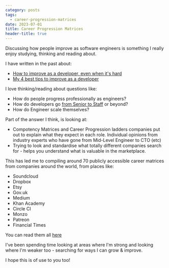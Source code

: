```yaml
---
category: posts
tags:
  - career-progression-matrices
date: 2023-07-01
title: Career Progression Matrices
header-title: true
---
```


Discussing how people improve as software engineers is something I really enjoy studying, thinking and reading about.

I have written in the past about:

- [How to improve as a developer, even when it's hard](https://www.freecodecamp.org/news/how-to-get-better-at-programming-even-when-its-hard/)
- [My 4 best tips to improve as a developer](https://www.freecodecamp.org/news/how-to-become-a-better-developer/)

I love thinking/reading about questions like:

- How do people progress professionally as engineers?
- How do developers go [from Senior to Staff](https://staffeng.com/) or beyond?
- How do Engineer scale themselves?

Part of the answer I think, is looking at:

- Compotency Matrices and Career Progression ladders companies put out to explain what they expect in each role.
Individual opinions from industry experts who have gone from Mid-Level Engineer to CTO (etc)
- Trying to look and standardise what totally different companies search for - helps you understand what is valuable in the marketplace.

This has led me to compiling around 70 publicly accessible career matrices from companies around the world, from places like:

- Soundcloud
- Dropbox
- Etsy
- Gov.uk
- Medium
- Khan Academy
- Circle CI
- Monzo
- Patreon
- Financial Times

You can read them all [here](https://github.com/kealanparr/Career-progression-matrices)

I've been spending time looking at areas where I'm strong and looking where I'm weaker too - searching for ways I can grow & improve.

I hope this is of use to you too!